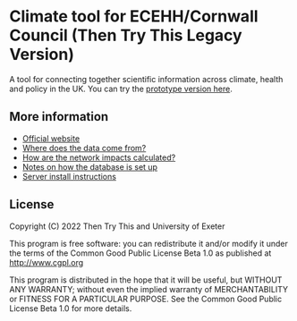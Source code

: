 # Climate tool for ECEHH/Cornwall Council (Then Try This Legacy Version)

A tool for connecting together scientific information across climate,
health and policy in the UK. You can try the [prototype version
here](https://lcat.uk/).

## More information

* [Official website](http://lcat.uk)
* [Where does the data come from?](docs/sources.md)
* [How are the network impacts calculated?](docs/network.md)
* [Notes on how the database is set up](docs/building.md)
* [Server install instructions](docs/install.md)

## License

Copyright (C) 2022 Then Try This and University of Exeter

This program is free software: you can redistribute it and/or modify
it under the terms of the Common Good Public License Beta 1.0 as
published at http://www.cgpl.org

This program is distributed in the hope that it will be useful,
but WITHOUT ANY WARRANTY; without even the implied warranty of
MERCHANTABILITY or FITNESS FOR A PARTICULAR PURPOSE.  See the
Common Good Public License Beta 1.0 for more details.
